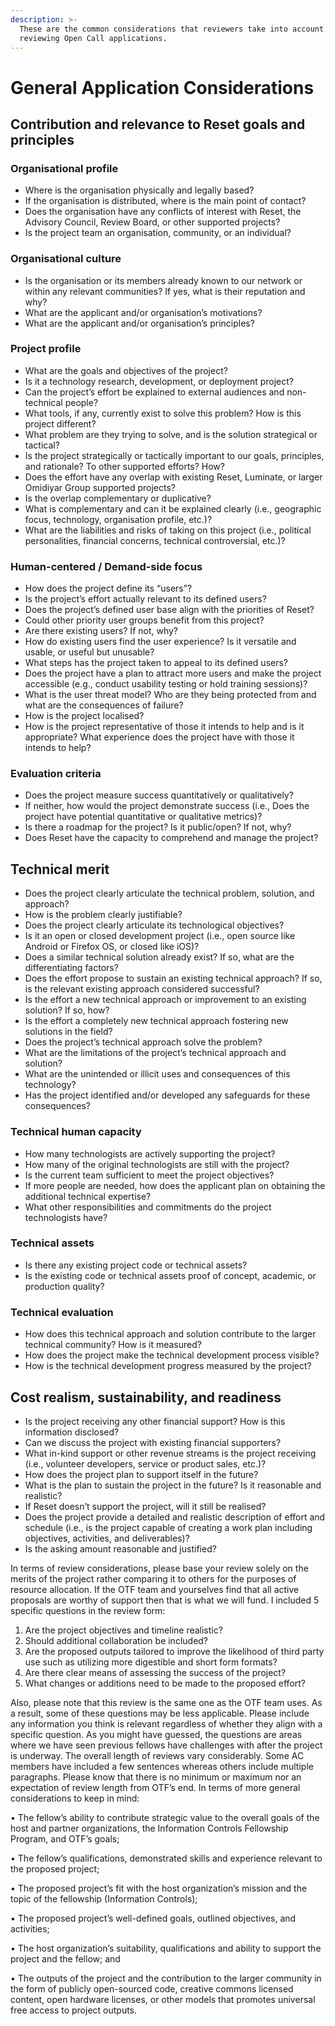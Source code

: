 ```yaml
---
description: >-
  These are the common considerations that reviewers take into account when
  reviewing Open Call applications.
---
```


# General Application Considerations

## Contribution and relevance to Reset goals and principles

### Organisational profile

* Where is the organisation physically and legally based?
* If the organisation is distributed, where is the main point of contact?
* Does the organisation have any conflicts of interest with Reset, the Advisory Council, Review Board, or other supported projects?
* Is the project team an organisation, community, or an individual?

### Organisational culture

* Is the organisation or its members already known to our network or within any relevant communities? If yes, what is their reputation and why?
* What are the applicant and/or organisation’s motivations?
* What are the applicant and/or organisation’s principles?

### Project profile

* What are the goals and objectives of the project?
* Is it a technology research, development, or deployment project?
* Can the project’s effort be explained to external audiences and non-technical people?
* What tools, if any, currently exist to solve this problem? How is this project different?
* What problem are they trying to solve, and is the solution strategical or tactical?
* Is the project strategically or tactically important to our goals, principles, and rationale? To other supported efforts? How?
* Does the effort have any overlap with existing Reset, Luminate, or larger Omidiyar Group supported projects?
* Is the overlap complementary or duplicative?
* What is complementary and can it be explained clearly \(i.e., geographic focus, technology, organisation profile, etc.\)?
* What are the liabilities and risks of taking on this project \(i.e., political personalities, financial concerns, technical controversial, etc.\)? 

### Human-centered / Demand-side focus

* How does the project define its “users”?
* Is the project’s effort actually relevant to its defined users?
* Does the project’s defined user base align with the priorities of Reset?
* Could other priority user groups benefit from this project?
* Are there existing users? If not, why?
* How do existing users find the user experience? Is it versatile and usable, or useful but unusable?
* What steps has the project taken to appeal to its defined users?
* Does the project have a plan to attract more users and make the project accessible \(e.g., conduct usability testing or hold training sessions\)? 
* What is the user threat model? Who are they being protected from and what are the consequences of failure?
* How is the project localised?
* How is the project representative of those it intends to help and is it appropriate? What experience does the project have with those it intends to help?

### Evaluation criteria

* Does the project measure success quantitatively or qualitatively?
* If neither, how would the project demonstrate success \(i.e., Does the project have potential quantitative or qualitative metrics\)?
* Is there a roadmap for the project? Is it public/open? If not, why?
* Does Reset have the capacity to comprehend and manage the project?

## Technical merit

* Does the project clearly articulate the technical problem, solution, and approach?
* How is the problem clearly justifiable?
* Does the project clearly articulate its technological objectives?
* Is it an open or closed development project \(i.e., open source like Android or Firefox OS, or closed like iOS\)? 
* Does a similar technical solution already exist? If so, what are the differentiating factors?
* Does the effort propose to sustain an existing technical approach? If so, is the relevant existing approach considered successful?
* Is the effort a new technical approach or improvement to an existing solution? If so, how?
* Is the effort a completely new technical approach fostering new solutions in the field?
* Does the project’s technical approach solve the problem?
* What are the limitations of the project’s technical approach and solution?
* What are the unintended or illicit uses and consequences of this technology?
* Has the project identified and/or developed any safeguards for these consequences?

### Technical human capacity 

* How many technologists are actively supporting the project?
* How many of the original technologists are still with the project?
* Is the current team sufficient to meet the project objectives?
* If more people are needed, how does the applicant plan on obtaining the additional technical expertise?
* What other responsibilities and commitments do the project technologists have?

### Technical assets 

* Is there any existing project code or technical assets?
* Is the existing code or technical assets proof of concept, academic, or production quality?

### Technical evaluation

* How does this technical approach and solution contribute to the larger technical community? How is it measured?
* How does the project make the technical development process visible?
* How is the technical development progress measured by the project?

## Cost realism, sustainability, and readiness

* Is the project receiving any other financial support? How is this information disclosed?
* Can we discuss the project with existing financial supporters?
* What in-kind support or other revenue streams is the project receiving \(i.e., volunteer developers, service or product sales, etc.\)? 
* How does the project plan to support itself in the future?
* What is the plan to sustain the project in the future? Is it reasonable and realistic?
* If Reset doesn’t support the project, will it still be realised?
* Does the project provide a detailed and realistic description of effort and schedule \(i.e., is the project capable of creating a work plan including objectives, activities, and deliverables\)?
* Is the asking amount reasonable and justified?





In terms of review considerations, please base your review solely on the merits of the project rather comparing it to others for the purposes of resource allocation. If the OTF team and yourselves find that all active proposals are worthy of support then that is what we will fund. I included 5 specific questions in the review form:

1. Are the project objectives and timeline realistic?
2. Should additional collaboration be included?
3. Are the proposed outputs tailored to improve the likelihood of third party use such as utilizing more digestible and short form formats?
4. Are there clear means of assessing the success of the project?
5. What changes or additions need to be made to the proposed effort?

Also, please note that this review is the same one as the OTF team uses. As a result, some of these questions may be less applicable. Please include any information you think is relevant regardless of whether they align with a specific question. As you might have guessed, the questions are areas where we have seen previous fellows have challenges with after the project is underway. The overall length of reviews vary considerably. Some AC members have included a few sentences whereas others include multiple paragraphs. Please know that there is no minimum or maximum nor an expectation of review length from OTF’s end. In terms of more general considerations to keep in mind:

• The fellow’s ability to contribute strategic value to the overall goals of the host and partner organizations, the Information Controls Fellowship Program, and OTF’s goals;

• The fellow’s qualifications, demonstrated skills and experience relevant to the proposed project;

• The proposed project’s fit with the host organization’s mission and the topic of the fellowship \(Information Controls\);

• The proposed project’s well-defined goals, outlined objectives, and activities;

• The host organization’s suitability, qualifications and ability to support the project and the fellow; and

• The outputs of the project and the contribution to the larger community in the form of publicly open-sourced code, creative commons licensed content, open hardware licenses, or other models that promotes universal free access to project outputs.

